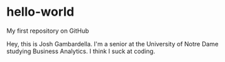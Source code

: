 # hello-world
My first repository on GitHub

Hey, this is Josh Gambardella. I'm a senior at the University of Notre Dame studying Business Analytics.
I think I suck at coding.
